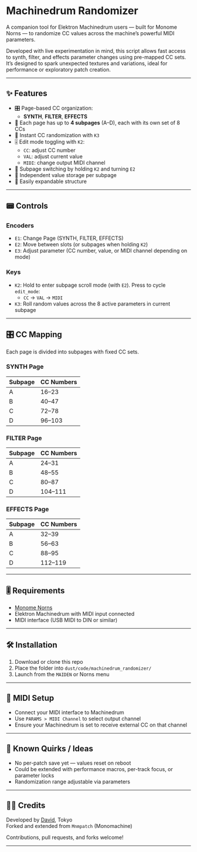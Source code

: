 # Machinedrum Randomizer

A companion tool for Elektron Machinedrum users — built for Monome Norns — to randomize CC values across the machine’s powerful MIDI parameters.

Developed with live experimentation in mind, this script allows fast access to synth, filter, and effects parameter changes using pre-mapped CC sets. It’s designed to spark unexpected textures and variations, ideal for performance or exploratory patch creation.

---

## ✨ Features

- 🎛 Page-based CC organization:
  - **SYNTH**, **FILTER**, **EFFECTS**
- 🧱 Each page has up to **4 subpages** (A–D), each with its own set of 8 CCs
- 🎲 Instant CC randomization with `K3`
- 🎚 Edit mode toggling with `K2`:
  - `CC`: adjust CC number
  - `VAL`: adjust current value
  - `MIDI`: change output MIDI channel
- 🔁 Subpage switching by holding `K2` and turning `E2`
- 💾 Independent value storage per subpage
- 🧩 Easily expandable structure

---

## 📟 Controls

### Encoders

- `E1`: Change Page (SYNTH, FILTER, EFFECTS)
- `E2`: Move between slots (or subpages when holding `K2`)
- `E3`: Adjust parameter (CC number, value, or MIDI channel depending on mode)

### Keys

- `K2`: Hold to enter subpage scroll mode (with `E2`). Press to cycle `edit_mode`:
  - `CC` → `VAL` → `MIDI`
- `K3`: Roll random values across the 8 active parameters in current subpage

---

## 🎛 CC Mapping

Each page is divided into subpages with fixed CC sets.

### SYNTH Page

| Subpage | CC Numbers                    |
|---------|-------------------------------|
| A       | 16–23                         |
| B       | 40–47                         |
| C       | 72–78                         |
| D       | 96–103                        |

### FILTER Page

| Subpage | CC Numbers                    |
|---------|-------------------------------|
| A       | 24–31                         |
| B       | 48–55                         |
| C       | 80–87                         |
| D       | 104–111                       |

### EFFECTS Page

| Subpage | CC Numbers                    |
|---------|-------------------------------|
| A       | 32–39                         |
| B       | 56–63                         |
| C       | 88–95                         |
| D       | 112–119                       |

---

## 🎚 Requirements

- [Monome Norns](https://monome.org/norns/)
- Elektron Machinedrum with MIDI input connected
- MIDI interface (USB MIDI to DIN or similar)

---

## 🛠 Installation

1. Download or clone this repo
2. Place the folder into `dust/code/machinedrum_randomizer/`
3. Launch from the `MAIDEN` or Norns menu

---

## 📡 MIDI Setup

- Connect your MIDI interface to Machinedrum
- Use `PARAMS > MIDI Channel` to select output channel
- Ensure your Machinedrum is set to receive external CC on that channel

---

## 🧪 Known Quirks / Ideas

- No per-patch save yet — values reset on reboot
- Could be extended with performance macros, per-track focus, or parameter locks
- Randomization range adjustable via parameters

---

## 🧑‍💻 Credits

Developed by [David](https://github.com/hanjo-synth), Tokyo  
Forked and extended from `Mnmpatch` (Monomachine)

Contributions, pull requests, and forks welcome!

---
